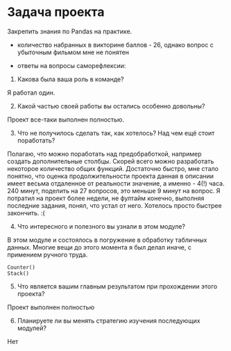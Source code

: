# Задача проекта

Закрепить знания по Pandas на практике.

- количество набранных в викторине баллов - 26, однако вопрос с убыточным фильмом мне не понятен

- ответы на вопросы саморефлексии:

1. Какова была ваша роль в команде?

Я работал один.

2. Какой частью своей работы вы остались особенно довольны?

Проект все-таки выполнен полностью.

3. Что не получилось сделать так, как хотелось? Над чем ещё стоит поработать?

Полагаю, что можно поработать над предобработкой, например создать дополнительные столбцы. Скорей всего можно разработать некоторое количество общих функций.
Достаточно быстро, мне стало понятно, что оценка продолжительности проекта данная в описании имеет весьма отдаленное от реальности значение, а именно - 4(!) часа.
240 минут, поделить на 27 вопросов, это меньше 9 минут на вопрос. Я потратил на проект более недели, не фултайм конечно, выполняя последние задания, понял, 
что устал от него. Хотелось просто быстрее закончить. :(

4. Что интересного и полезного вы узнали в этом модуле?

В этом модуле и состоялось в погружение в обработку табличных данных. Многие вещи до этого момента я был делал иначе, с примением ручного труда.
```
Counter()
Stack()
```

5. Что является вашим главным результатом при прохождении этого проекта?

Проект выполнен полностью

6. Планируете ли вы менять стратегию изучения последующих модулей?

Нет